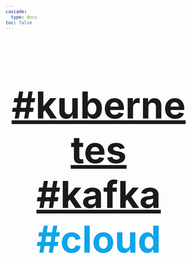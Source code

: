 ```yaml
---
cascade:
  type: docs
toc: false
---
```

<h1 style="font-size: 100px; font-weight: bold; color: #0ea5e9; text-align: center;">
  <a href="/k8s/entrypoint_cmd">#kubernetes</a> <a href="/kafka/kafka">#kafka</a> #cloud
</h1>